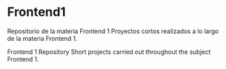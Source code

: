 # Frontend1
Repositorio de la materia Frontend 1
Proyectos cortos realizados a lo largo de la materia Frontend 1.

Frontend 1 Repository
Short projects carried out throughout the subject Frontend 1.
